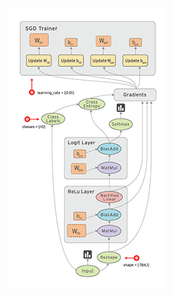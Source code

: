 




<div>
<img src="https://raw.githubusercontent.com/sunshinelu/LearnDiary/master/images/Tensorflow/wm.gif"/>
</div>


